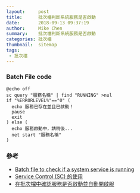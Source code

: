 ```yaml
---
layout:     post
title:      批次檔判斷系統服務是否啟動
date:       2018-09-13 09:37:19
author:     Mike Chen
summary:    批次檔判斷系統服務是否啟動
categories: 批次檔
thumbnail:  sitemap
tags:
 - 批次檔
---
```


### Batch File code

```
@echo off 
sc query "服務名稱" | find "RUNNING" >nul
if "%ERRORLEVEL%"=="0" (
  echo 服務已存在並且已啟動！
  pause
  exit
) else (
  echo 服務啟動中，請稍後...
  net start "服務名稱"
)
```

### 參考
* [Batch file to check if a system service is running](https://stackoverflow.com/questions/5940539/batch-file-to-check-if-a-system-service-is-running)
* [Service Control (SC) 的使用](https://docs.microsoft.com/en-us/previous-versions/windows/it-pro/windows-xp/bb490995(v=technet.10))
* [在批次檔中確認服務是否啟動並自動開啟服](http://chshman310222.pixnet.net/blog/post/179427642-check-and-start-up-the-windows-service-in-batch-file)